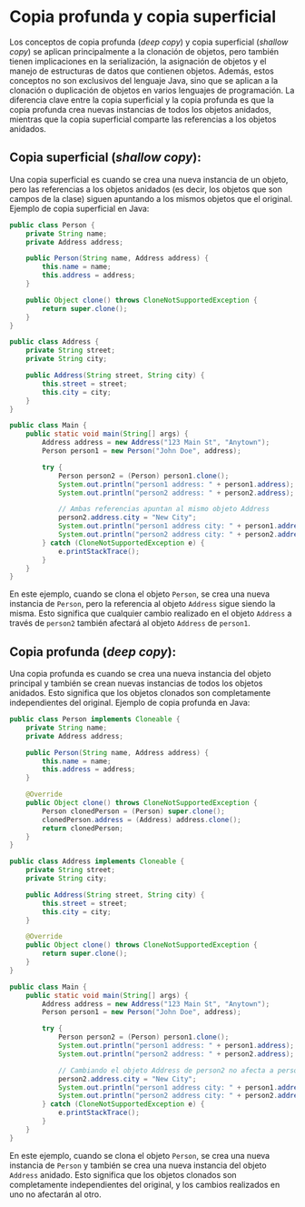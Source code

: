 # Copia profunda y copia superficial

Los conceptos de copia profunda (*deep copy*) y copia superficial (*shallow copy*) se aplican 
principalmente a la clonación de objetos, pero también tienen implicaciones en la serialización, 
la asignación de objetos y el manejo de estructuras de datos que contienen objetos. Además, estos 
conceptos no son exclusivos del lenguaje Java, sino que se aplican a la clonación o duplicación de 
objetos en varios lenguajes de programación.
La diferencia clave entre la copia superficial y la copia profunda es que la copia profunda 
crea nuevas instancias de todos los objetos anidados, mientras que la copia superficial comparte 
las referencias a los objetos anidados.

## Copia superficial (*shallow copy*):
Una copia superficial es cuando se crea una nueva instancia de un objeto, pero las referencias a 
los objetos anidados (es decir, los objetos que son campos de la clase) siguen apuntando a los mismos 
objetos que el original. Ejemplo de copia superficial en Java:

```java
public class Person {
    private String name;
    private Address address;

    public Person(String name, Address address) {
        this.name = name;
        this.address = address;
    }

    public Object clone() throws CloneNotSupportedException {
        return super.clone();
    }
}

public class Address {
    private String street;
    private String city;

    public Address(String street, String city) {
        this.street = street;
        this.city = city;
    }
}

public class Main {
    public static void main(String[] args) {
        Address address = new Address("123 Main St", "Anytown");
        Person person1 = new Person("John Doe", address);

        try {
            Person person2 = (Person) person1.clone();
            System.out.println("person1 address: " + person1.address);
            System.out.println("person2 address: " + person2.address);

            // Ambas referencias apuntan al mismo objeto Address
            person2.address.city = "New City";
            System.out.println("person1 address city: " + person1.address.city);
            System.out.println("person2 address city: " + person2.address.city);
        } catch (CloneNotSupportedException e) {
            e.printStackTrace();
        }
    }
}
```

En este ejemplo, cuando se clona el objeto `Person`, se crea una nueva instancia de `Person`, pero la 
referencia al objeto `Address` sigue siendo la misma. Esto significa que cualquier cambio realizado en 
el objeto `Address` a través de `person2` también afectará al objeto `Address` de `person1`.

## Copia profunda (*deep copy*):
Una copia profunda es cuando se crea una nueva instancia del objeto principal y también se crean 
nuevas instancias de todos los objetos anidados. Esto significa que los objetos clonados son 
completamente independientes del original. Ejemplo de copia profunda en Java:

```java
public class Person implements Cloneable {
    private String name;
    private Address address;

    public Person(String name, Address address) {
        this.name = name;
        this.address = address;
    }

    @Override
    public Object clone() throws CloneNotSupportedException {
        Person clonedPerson = (Person) super.clone();
        clonedPerson.address = (Address) address.clone();
        return clonedPerson;
    }
}

public class Address implements Cloneable {
    private String street;
    private String city;

    public Address(String street, String city) {
        this.street = street;
        this.city = city;
    }

    @Override
    public Object clone() throws CloneNotSupportedException {
        return super.clone();
    }
}

public class Main {
    public static void main(String[] args) {
        Address address = new Address("123 Main St", "Anytown");
        Person person1 = new Person("John Doe", address);

        try {
            Person person2 = (Person) person1.clone();
            System.out.println("person1 address: " + person1.address);
            System.out.println("person2 address: " + person2.address);

            // Cambiando el objeto Address de person2 no afecta a person1
            person2.address.city = "New City";
            System.out.println("person1 address city: " + person1.address.city);
            System.out.println("person2 address city: " + person2.address.city);
        } catch (CloneNotSupportedException e) {
            e.printStackTrace();
        }
    }
}
```

En este ejemplo, cuando se clona el objeto `Person`, se crea una nueva instancia de `Person` y también se 
crea una nueva instancia del objeto `Address` anidado. Esto significa que los objetos clonados son 
completamente independientes del original, y los cambios realizados en uno no afectarán al otro.
